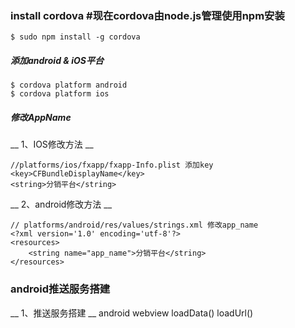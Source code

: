 ### install cordova #现在cordova由node.js管理使用npm安装

```
$ sudo npm install -g cordova
```

##### 添加android & iOS平台

```
$ cordova platform android
$ cordova platform ios
```

##### 修改AppName

__ 1、IOS修改方法 __

```
//platforms/ios/fxapp/fxapp-Info.plist 添加key
<key>CFBundleDisplayName</key>
<string>分销平台</string>
```
__ 2、android修改方法 __

```
// platforms/android/res/values/strings.xml 修改app_name
<?xml version='1.0' encoding='utf-8'?>
<resources>
    <string name="app_name">分销平台</string>
</resources>
```

### android推送服务搭建
__ 1、推送服务搭建 __
android webview loadData() loadUrl()